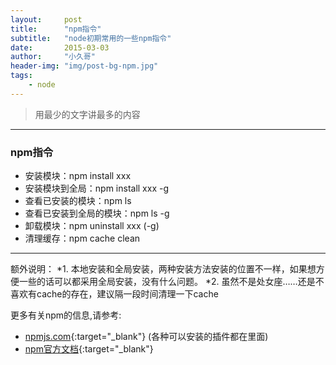```yaml
---
layout:     post
title:      "npm指令"
subtitle:   "node初期常用的一些npm指令"
date:       2015-03-03
author:     "小久哥"
header-img: "img/post-bg-npm.jpg"
tags:
    - node
---
```


> 用最少的文字讲最多的内容

***

### npm指令

* 安装模块：npm install xxx
* 安装模块到全局：npm install xxx -g
* 查看已安装的模块：npm ls
* 查看已安装到全局的模块：npm ls -g
* 卸载模块：npm uninstall xxx (-g)
* 清理缓存：npm cache clean

***

额外说明：
*1. 本地安装和全局安装，两种安装方法安装的位置不一样，如果想方便一些的话可以都采用全局安装，没有什么问题。
*2. 虽然不是处女座……还是不喜欢有cache的存在，建议隔一段时间清理一下cache

更多有关npm的信息,请参考:

* [npmjs.com](http://npmjs.com/){:target="_blank"} (各种可以安装的插件都在里面)
* [npm官方文档](https://docs.npmjs.com/){:target="_blank"} 